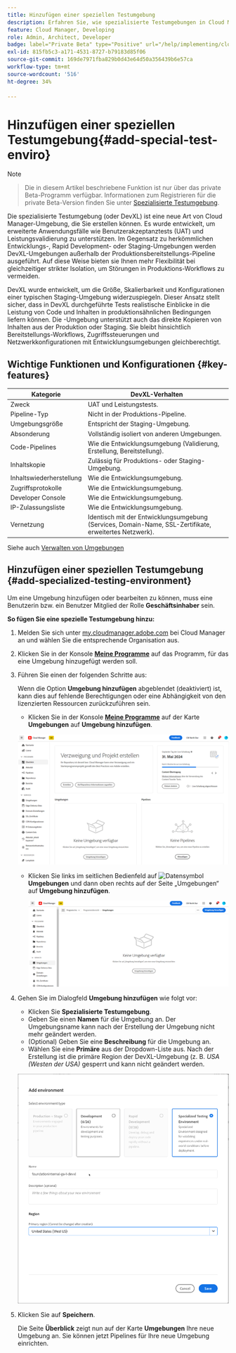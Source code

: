 ```yaml
---
title: Hinzufügen einer speziellen Testumgebung
description: Erfahren Sie, wie spezialisierte Testumgebungen in Cloud Manager einen dedizierten Raum für die Validierung von Funktionen unter produktionsnahen Bedingungen bieten, der sich ideal für Belastungstests und erweiterte Prüfungen vor der Bereitstellung eignet.
feature: Cloud Manager, Developing
role: Admin, Architect, Developer
badge: label="Private Beta" type="Positive" url="/help/implementing/cloud-manager/release-notes/current.md
exl-id: 815fb5c3-a171-4531-8727-b79183d85f06
source-git-commit: 169de7971fba829b0d43e64d50a356439b6e57ca
workflow-type: tm+mt
source-wordcount: '516'
ht-degree: 34%

---
```


# Hinzufügen einer speziellen Testumgebung{#add-special-test-enviro}

>[!NOTE]
>
>>Die in diesem Artikel beschriebene Funktion ist nur über das private Beta-Programm verfügbar. Informationen zum Registrieren für die private Beta-Version finden Sie unter [Spezialisierte Testumgebung](/help/implementing/cloud-manager/release-notes/current.md#specialized-test-environment).

Die spezialisierte Testumgebung (oder DevXL) ist eine neue Art von Cloud Manager-Umgebung, die Sie erstellen können. Es wurde entwickelt, um erweiterte Anwendungsfälle wie Benutzerakzeptanztests (UAT) und Leistungsvalidierung zu unterstützen. Im Gegensatz zu herkömmlichen Entwicklungs-, Rapid Development- oder Staging-Umgebungen werden DevXL-Umgebungen außerhalb der Produktionsbereitstellungs-Pipeline ausgeführt. Auf diese Weise bieten sie Ihnen mehr Flexibilität bei gleichzeitiger strikter Isolation, um Störungen in Produktions-Workflows zu vermeiden.

DevXL wurde entwickelt, um die Größe, Skalierbarkeit und Konfigurationen einer typischen Staging-Umgebung widerzuspiegeln. Dieser Ansatz stellt sicher, dass in DevXL durchgeführte Tests realistische Einblicke in die Leistung von Code und Inhalten in produktionsähnlichen Bedingungen liefern können. Die -Umgebung unterstützt auch das direkte Kopieren von Inhalten aus der Produktion oder Staging. Sie bleibt hinsichtlich Bereitstellungs-Workflows, Zugriffssteuerungen und Netzwerkkonfigurationen mit Entwicklungsumgebungen gleichberechtigt.

## Wichtige Funktionen und Konfigurationen {#key-features}

| Kategorie | DevXL-Verhalten |
| --- | --- |
| Zweck | UAT und Leistungstests. |
| Pipeline-Typ | Nicht in der Produktions-Pipeline. |
| Umgebungsgröße | Entspricht der Staging-Umgebung. |
| Absonderung | Vollständig isoliert von anderen Umgebungen. |
| Code-Pipelines | Wie die Entwicklungsumgebung (Validierung, Erstellung, Bereitstellung). |
| Inhaltskopie | Zulässig für Produktions- oder Staging-Umgebung. |
| Inhaltswiederherstellung | Wie die Entwicklungsumgebung. |
| Zugriffsprotokolle | Wie die Entwicklungsumgebung. |
| Developer Console | Wie die Entwicklungsumgebung. |
| IP-Zulassungsliste | Wie die Entwicklungsumgebung. |
| Vernetzung | Identisch mit der Entwicklungsumgebung (Services, Domain-Name, SSL-Zertifikate, erweitertes Netzwerk). |

Siehe auch [Verwalten von Umgebungen](/help/implementing/cloud-manager/manage-environments.md)

## Hinzufügen einer speziellen Testumgebung {#add-specialized-testing-environment}

Um eine Umgebung hinzufügen oder bearbeiten zu können, muss eine Benutzerin bzw. ein Benutzer Mitglied der Rolle **Geschäftsinhaber** sein.

**So fügen Sie eine spezielle Testumgebung hinzu:**

1. Melden Sie sich unter [my.cloudmanager.adobe.com](https://my.cloudmanager.adobe.com/) bei Cloud Manager an und wählen Sie die entsprechende Organisation aus.

1. Klicken Sie in der Konsole **[Meine Programme](/help/implementing/cloud-manager/navigation.md#my-programs)** auf das Programm, für das eine Umgebung hinzugefügt werden soll.

1. Führen Sie einen der folgenden Schritte aus:

   Wenn die Option **Umgebung hinzufügen** abgeblendet (deaktiviert) ist, kann dies auf fehlende Berechtigungen oder eine Abhängigkeit von den lizenzierten Ressourcen zurückzuführen sein.

   * Klicken Sie in der Konsole **[Meine Programme](/help/implementing/cloud-manager/navigation.md#my-programs)** auf der Karte **Umgebungen** auf **Umgebung hinzufügen**.

   ![Karte „Umgebungen“](assets/no-environments.png)

   * Klicken Sie links im seitlichen Bedienfeld auf ![Datensymbol](https://spectrum.adobe.com/static/icons/workflow_18/Smock_Data_18_N.svg) **Umgebungen** und dann oben rechts auf der Seite „Umgebungen“ auf **Umgebung hinzufügen**.

     ![Registerkarte „Umgebungen“](assets/environments-tab.png)

1. Gehen Sie im Dialogfeld **Umgebung hinzufügen** wie folgt vor:

   * Klicken Sie **Spezialisierte Testumgebung**.
   * Geben Sie einen **Namen** für die Umgebung an. Der Umgebungsname kann nach der Erstellung der Umgebung nicht mehr geändert werden.
   * (Optional) Geben Sie eine **Beschreibung** für die Umgebung an.
   * Wählen Sie eine **Primäre** aus der Dropdown-Liste aus. Nach der Erstellung ist die primäre Region der DevXL-Umgebung (z. B. *USA (Westen der USA)* gesperrt und kann nicht geändert werden.

   ![Dialogfeld „Umgebung hinzufügen“ mit aktiviertem Optionsfeld „Spezielle Testumgebung“](assets/specialized-test-environment.png)

1. Klicken Sie auf **Speichern**.

   Die Seite **Überblick** zeigt nun auf der Karte **Umgebungen** Ihre neue Umgebung an. Sie können jetzt Pipelines für Ihre neue Umgebung einrichten.
